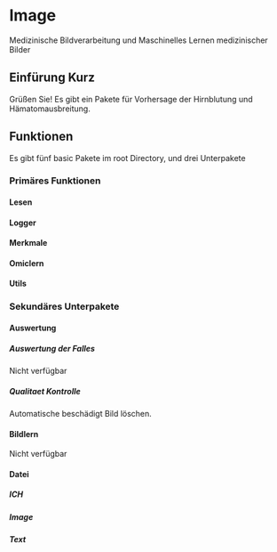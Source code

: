 # Image
Medizinische Bildverarbeitung und Maschinelles Lernen medizinischer Bilder
## Einfürung Kurz
Grüßen Sie! Es gibt ein Pakete für Vorhersage der Hirnblutung und Hämatomausbreitung.
## Funktionen
Es gibt fünf basic Pakete im root Directory, und drei Unterpakete
### Primäres Funktionen
#### Lesen

#### Logger

#### Merkmale

#### Omiclern

#### Utils

### Sekundäres Unterpakete
#### Auswertung
##### Auswertung der Falles
Nicht verfügbar
##### Qualitaet Kontrolle
Automatische beschädigt Bild löschen.
#### Bildlern
Nicht verfügbar
#### Datei
##### ICH

##### Image

##### Text
